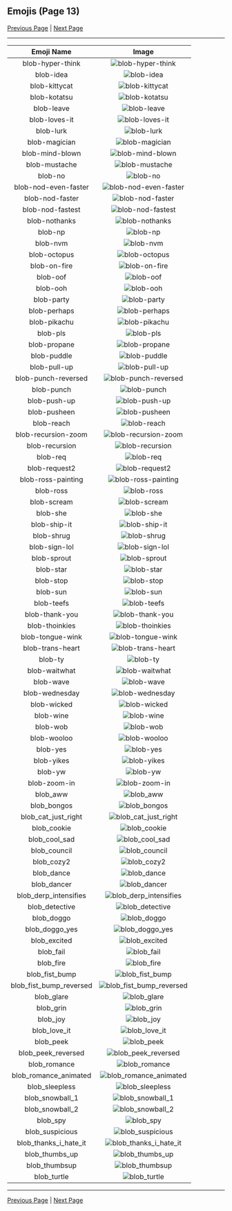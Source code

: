 
## Emojis (Page 13)

[Previous Page](/docs/hc/page-b-0012.md)
  | [Next Page](/docs/hc/page-b-0014.md)

<hr />

|Emoji Name|Image|
| :-: | :-: |
|blob-hyper-think| ![blob-hyper-think](/emojis/hc/blob-hyper-think.png)|
|blob-idea| ![blob-idea](/emojis/hc/blob-idea.png)|
|blob-kittycat| ![blob-kittycat](/emojis/hc/blob-kittycat.gif)|
|blob-kotatsu| ![blob-kotatsu](/emojis/hc/blob-kotatsu.png)|
|blob-leave| ![blob-leave](/emojis/hc/blob-leave.gif)|
|blob-loves-it| ![blob-loves-it](/emojis/hc/blob-loves-it.png)|
|blob-lurk| ![blob-lurk](/emojis/hc/blob-lurk.gif)|
|blob-magician| ![blob-magician](/emojis/hc/blob-magician.png)|
|blob-mind-blown| ![blob-mind-blown](/emojis/hc/blob-mind-blown.png)|
|blob-mustache| ![blob-mustache](/emojis/hc/blob-mustache.png)|
|blob-no| ![blob-no](/emojis/hc/blob-no.png)|
|blob-nod-even-faster| ![blob-nod-even-faster](/emojis/hc/blob-nod-even-faster.gif)|
|blob-nod-faster| ![blob-nod-faster](/emojis/hc/blob-nod-faster.gif)|
|blob-nod-fastest| ![blob-nod-fastest](/emojis/hc/blob-nod-fastest.gif)|
|blob-nothanks| ![blob-nothanks](/emojis/hc/blob-nothanks.png)|
|blob-np| ![blob-np](/emojis/hc/blob-np.png)|
|blob-nvm| ![blob-nvm](/emojis/hc/blob-nvm.png)|
|blob-octopus| ![blob-octopus](/emojis/hc/blob-octopus.gif)|
|blob-on-fire| ![blob-on-fire](/emojis/hc/blob-on-fire.png)|
|blob-oof| ![blob-oof](/emojis/hc/blob-oof.png)|
|blob-ooh| ![blob-ooh](/emojis/hc/blob-ooh.png)|
|blob-party| ![blob-party](/emojis/hc/blob-party.gif)|
|blob-perhaps| ![blob-perhaps](/emojis/hc/blob-perhaps.png)|
|blob-pikachu| ![blob-pikachu](/emojis/hc/blob-pikachu.png)|
|blob-pls| ![blob-pls](/emojis/hc/blob-pls.png)|
|blob-propane| ![blob-propane](/emojis/hc/blob-propane.png)|
|blob-puddle| ![blob-puddle](/emojis/hc/blob-puddle.png)|
|blob-pull-up| ![blob-pull-up](/emojis/hc/blob-pull-up.gif)|
|blob-punch-reversed| ![blob-punch-reversed](/emojis/hc/blob-punch-reversed.png)|
|blob-punch| ![blob-punch](/emojis/hc/blob-punch.png)|
|blob-push-up| ![blob-push-up](/emojis/hc/blob-push-up.gif)|
|blob-pusheen| ![blob-pusheen](/emojis/hc/blob-pusheen.png)|
|blob-reach| ![blob-reach](/emojis/hc/blob-reach.png)|
|blob-recursion-zoom| ![blob-recursion-zoom](/emojis/hc/blob-recursion-zoom.gif)|
|blob-recursion| ![blob-recursion](/emojis/hc/blob-recursion.png)|
|blob-req| ![blob-req](/emojis/hc/blob-req.png)|
|blob-request2| ![blob-request2](/emojis/hc/blob-request2.png)|
|blob-ross-painting| ![blob-ross-painting](/emojis/hc/blob-ross-painting.png)|
|blob-ross| ![blob-ross](/emojis/hc/blob-ross.png)|
|blob-scream| ![blob-scream](/emojis/hc/blob-scream.gif)|
|blob-she| ![blob-she](/emojis/hc/blob-she.png)|
|blob-ship-it| ![blob-ship-it](/emojis/hc/blob-ship-it.png)|
|blob-shrug| ![blob-shrug](/emojis/hc/blob-shrug.png)|
|blob-sign-lol| ![blob-sign-lol](/emojis/hc/blob-sign-lol.png)|
|blob-sprout| ![blob-sprout](/emojis/hc/blob-sprout.png)|
|blob-star| ![blob-star](/emojis/hc/blob-star.png)|
|blob-stop| ![blob-stop](/emojis/hc/blob-stop.png)|
|blob-sun| ![blob-sun](/emojis/hc/blob-sun.gif)|
|blob-teefs| ![blob-teefs](/emojis/hc/blob-teefs.png)|
|blob-thank-you| ![blob-thank-you](/emojis/hc/blob-thank-you.png)|
|blob-thoinkies| ![blob-thoinkies](/emojis/hc/blob-thoinkies.png)|
|blob-tongue-wink| ![blob-tongue-wink](/emojis/hc/blob-tongue-wink.gif)|
|blob-trans-heart| ![blob-trans-heart](/emojis/hc/blob-trans-heart.png)|
|blob-ty| ![blob-ty](/emojis/hc/blob-ty.png)|
|blob-waitwhat| ![blob-waitwhat](/emojis/hc/blob-waitwhat.png)|
|blob-wave| ![blob-wave](/emojis/hc/blob-wave.png)|
|blob-wednesday| ![blob-wednesday](/emojis/hc/blob-wednesday.png)|
|blob-wicked| ![blob-wicked](/emojis/hc/blob-wicked.png)|
|blob-wine| ![blob-wine](/emojis/hc/blob-wine.gif)|
|blob-wob| ![blob-wob](/emojis/hc/blob-wob.png)|
|blob-wooloo| ![blob-wooloo](/emojis/hc/blob-wooloo.png)|
|blob-yes| ![blob-yes](/emojis/hc/blob-yes.png)|
|blob-yikes| ![blob-yikes](/emojis/hc/blob-yikes.png)|
|blob-yw| ![blob-yw](/emojis/hc/blob-yw.png)|
|blob-zoom-in| ![blob-zoom-in](/emojis/hc/blob-zoom-in.gif)|
|blob_aww| ![blob_aww](/emojis/hc/blob_aww.png)|
|blob_bongos| ![blob_bongos](/emojis/hc/blob_bongos.gif)|
|blob_cat_just_right| ![blob_cat_just_right](/emojis/hc/blob_cat_just_right.png)|
|blob_cookie| ![blob_cookie](/emojis/hc/blob_cookie.png)|
|blob_cool_sad| ![blob_cool_sad](/emojis/hc/blob_cool_sad.png)|
|blob_council| ![blob_council](/emojis/hc/blob_council.png)|
|blob_cozy2| ![blob_cozy2](/emojis/hc/blob_cozy2.png)|
|blob_dance| ![blob_dance](/emojis/hc/blob_dance.gif)|
|blob_dancer| ![blob_dancer](/emojis/hc/blob_dancer.gif)|
|blob_derp_intensifies| ![blob_derp_intensifies](/emojis/hc/blob_derp_intensifies.gif)|
|blob_detective| ![blob_detective](/emojis/hc/blob_detective.png)|
|blob_doggo| ![blob_doggo](/emojis/hc/blob_doggo.png)|
|blob_doggo_yes| ![blob_doggo_yes](/emojis/hc/blob_doggo_yes.png)|
|blob_excited| ![blob_excited](/emojis/hc/blob_excited.gif)|
|blob_fail| ![blob_fail](/emojis/hc/blob_fail.png)|
|blob_fire| ![blob_fire](/emojis/hc/blob_fire.gif)|
|blob_fist_bump| ![blob_fist_bump](/emojis/hc/blob_fist_bump.png)|
|blob_fist_bump_reversed| ![blob_fist_bump_reversed](/emojis/hc/blob_fist_bump_reversed.png)|
|blob_glare| ![blob_glare](/emojis/hc/blob_glare.png)|
|blob_grin| ![blob_grin](/emojis/hc/blob_grin.png)|
|blob_joy| ![blob_joy](/emojis/hc/blob_joy.png)|
|blob_love_it| ![blob_love_it](/emojis/hc/blob_love_it.png)|
|blob_peek| ![blob_peek](/emojis/hc/blob_peek.png)|
|blob_peek_reversed| ![blob_peek_reversed](/emojis/hc/blob_peek_reversed.png)|
|blob_romance| ![blob_romance](/emojis/hc/blob_romance.png)|
|blob_romance_animated| ![blob_romance_animated](/emojis/hc/blob_romance_animated.gif)|
|blob_sleepless| ![blob_sleepless](/emojis/hc/blob_sleepless.png)|
|blob_snowball_1| ![blob_snowball_1](/emojis/hc/blob_snowball_1.gif)|
|blob_snowball_2| ![blob_snowball_2](/emojis/hc/blob_snowball_2.gif)|
|blob_spy| ![blob_spy](/emojis/hc/blob_spy.png)|
|blob_suspicious| ![blob_suspicious](/emojis/hc/blob_suspicious.png)|
|blob_thanks_i_hate_it| ![blob_thanks_i_hate_it](/emojis/hc/blob_thanks_i_hate_it.png)|
|blob_thumbs_up| ![blob_thumbs_up](/emojis/hc/blob_thumbs_up.png)|
|blob_thumbsup| ![blob_thumbsup](/emojis/hc/blob_thumbsup.png)|
|blob_turtle| ![blob_turtle](/emojis/hc/blob_turtle.gif)|

<hr/>

[Previous Page](/docs/hc/page-b-0012.md)
  | [Next Page](/docs/hc/page-b-0014.md)